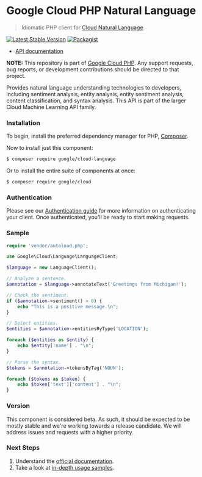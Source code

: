 # Google Cloud PHP Natural Language

> Idiomatic PHP client for [Cloud Natural Language](https://cloud.google.com/natural-language/).

[![Latest Stable Version](https://poser.pugx.org/google/cloud-language/v/stable)](https://packagist.org/packages/google/cloud-language) [![Packagist](https://img.shields.io/packagist/dm/google/cloud-language.svg)](https://packagist.org/packages/google/cloud-language)

* [API documentation](http://googleapis.github.io/google-cloud-php/#/docs/cloud-language/latest)

**NOTE:** This repository is part of [Google Cloud PHP](https://github.com/googleapis/google-cloud-php). Any
support requests, bug reports, or development contributions should be directed to
that project.

Provides natural language understanding technologies to developers, including sentiment analysis, entity analysis,
entity sentiment analysis, content classification, and syntax analysis. This API is part of the larger Cloud Machine Learning API family.

### Installation

To begin, install the preferred dependency manager for PHP, [Composer](https://getcomposer.org/).

Now to install just this component:

```sh
$ composer require google/cloud-language
```

Or to install the entire suite of components at once:

```sh
$ composer require google/cloud
```

### Authentication

Please see our [Authentication guide](https://github.com/googleapis/google-cloud-php/blob/main/AUTHENTICATION.md) for more information
on authenticating your client. Once authenticated, you'll be ready to start making requests.

### Sample

```php
require 'vendor/autoload.php';

use Google\Cloud\Language\LanguageClient;

$language = new LanguageClient();

// Analyze a sentence.
$annotation = $language->annotateText('Greetings from Michigan!');

// Check the sentiment.
if ($annotation->sentiment() > 0) {
    echo "This is a positive message.\n";
}

// Detect entities.
$entities = $annotation->entitiesByType('LOCATION');

foreach ($entities as $entity) {
    echo $entity['name'] . "\n";
}

// Parse the syntax.
$tokens = $annotation->tokensByTag('NOUN');

foreach ($tokens as $token) {
    echo $token['text']['content'] . "\n";
}
```

### Version

This component is considered beta. As such, it should be expected to be mostly
stable and we're working towards a release candidate. We will address issues
and requests with a higher priority.

### Next Steps

1. Understand the [official documentation](https://cloud.google.com/natural-language/docs/).
2. Take a look at [in-depth usage samples](https://github.com/GoogleCloudPlatform/php-docs-samples/tree/master/language).

